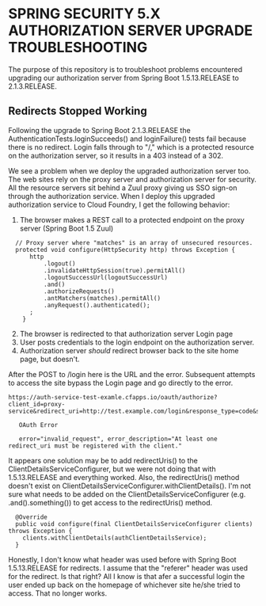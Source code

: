 # SPRING SECURITY 5.X AUTHORIZATION SERVER UPGRADE TROUBLESHOOTING

The purpose of this repository is to troubleshoot problems encountered upgrading our authorization server from Spring Boot 1.5.13.RELEASE to 2.1.3.RELEASE.

## Redirects Stopped Working

Following the upgrade to Spring Boot 2.1.3.RELEASE the AuthenticationTests.loginSucceeds() and loginFailure() tests fail because there is no redirect.
Login falls through to "/," which is a protected resource on the authorization server, so it results in a 403 instead of a 302. 

We see a problem when we deploy the upgraded authorization server too. The web sites rely on the proxy server and authorization server for security. 
All the resource servers sit behind a Zuul proxy giving us SSO sign-on through the authorization service. When I deploy this upgraded authorization service to 
Cloud Foundry, I get the following behavior: 

1) The browser makes a REST call to a protected endpoint on the proxy server (Spring Boot 1.5 Zuul)

```
  // Proxy server where "matches" is an array of unsecured resources.
  protected void configure(HttpSecurity http) throws Exception {
      http
          .logout()
          .invalidateHttpSession(true).permitAll()
          .logoutSuccessUrl(logoutSuccessUrl)
          .and()
          .authorizeRequests()
          .antMatchers(matches).permitAll()
          .anyRequest().authenticated();
      ;
    }
```

2) The browser is redirected to that authorization server Login page
4) User posts credentials to the login endpoint on the authorization server.
5) Authorization server *should* redirect browser back to the site home page, but doesn't.

After the POST to /login here is the URL and the error. Subsequent attempts to access the site bypass the Login page and go directly to the error.

```
https://auth-service-test-examle.cfapps.io/oauth/authorize?client_id=proxy-service&redirect_uri=http://test.example.com/login&response_type=code&state=QihbF4

   OAuth Error
   
   error="invalid_request", error_description="At least one redirect_uri must be registered with the client."
```

It appears one solution may be to add redirectUris() to the ClientDetailsServiceConfigurer, but we were not doing that with 1.5.13.RELEASE and everything worked. Also, the redirectUris() method doesn't exist on ClientDetailsServiceConfigurer.withClientDetails(). I'm not sure what needs to be added on the ClientDetailsServiceConfigurer (e.g. .and().something()) to get access to the redirectUris() method.

```
  @Override
  public void configure(final ClientDetailsServiceConfigurer clients) throws Exception {
    clients.withClientDetails(authClientDetailsService);
  }
```

Honestly, I don't know what header was used before with Spring Boot 1.5.13.RELEASE for redirects. I assume that the "referer" header was used for the redirect. Is that right? All I know is that afer a successful login the user ended up back on the homepage of whichever site he/she tried to access. That no longer works.
